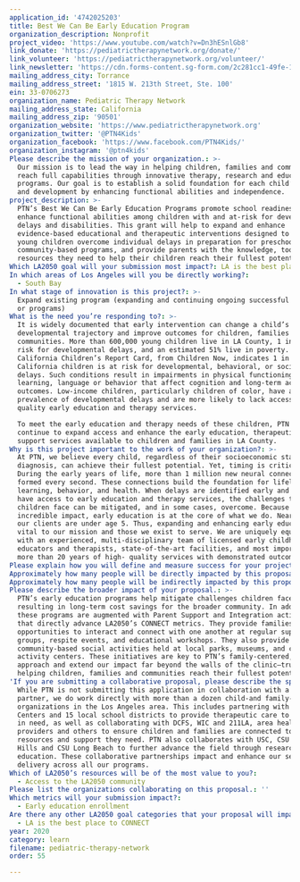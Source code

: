 ```yaml
---
application_id: '4742025203'
title: Best We Can Be Early Education Program
organization_description: Nonprofit
project_video: 'https://www.youtube.com/watch?v=Dn3hESnlGb8'
link_donate: 'https://pediatrictherapynetwork.org/donate/'
link_volunteer: 'https://pediatrictherapynetwork.org/volunteer/'
link_newsletter: 'https://cdn.forms-content.sg-form.com/2c281cc1-49fe-11ea-a986-0ee75ed23038'
mailing_address_city: Torrance
mailing_address_street: '1815 W. 213th Street, Ste. 100'
ein: 33-0706273
organization_name: Pediatric Therapy Network
mailing_address_state: California
mailing_address_zip: '90501'
organization_website: 'https://www.pediatrictherapynetwork.org'
organization_twitter: '@PTN4Kids'
organization_facebook: 'https://www.facebook.com/PTN4Kids/'
organization_instagram: '@ptn4kids'
Please describe the mission of your organization.: >-
  Our mission is to lead the way in helping children, families and communities
  reach full capabilities through innovative therapy, research and education
  programs. Our goal is to establish a solid foundation for each child’s growth
  and development by enhancing functional abilities and independence.
project_description: >-
  PTN’s Best We Can Be Early Education Programs promote school readiness and
  enhance functional abilities among children with and at-risk for developmental
  delays and disabilities. This grant will help to expand and enhance
  evidence-based educational and therapeutic interventions designed to help
  young children overcome individual delays in preparation for preschool and
  community-based programs, and provide parents with the knowledge, tools, and
  resources they need to help their children reach their fullest potential.
Which LA2050 goal will your submission most impact?: LA is the best place to LEARN
In which areas of Los Angeles will you be directly working?:
  - South Bay
In what stage of innovation is this project?: >-
  Expand existing program (expanding and continuing ongoing successful projects
  or programs)
What is the need you’re responding to?: >-
  It is widely documented that early intervention can change a child’s
  developmental trajectory and improve outcomes for children, families and
  communities. More than 600,000 young children live in LA County, 1 in 4 is at
  risk for developmental delays, and an estimated 51% live in poverty. The 2018
  California Children’s Report Card, from Children Now, indicates 1 in 4
  California children is at risk for developmental, behavioral, or social
  delays. Such conditions result in impairments in physical functioning,
  learning, language or behavior that affect cognition and long-term academic
  outcomes. Low-income children, particularly children of color, have a higher
  prevalence of developmental delays and are more likely to lack access to
  quality early education and therapy services. 

  To meet the early education and therapy needs of these children, PTN must
  continue to expand access and enhance the early education, therapeutic, and
  support services available to children and families in LA County.
Why is this project important to the work of your organization?: >-
  At PTN, we believe every child, regardless of their socioeconomic status or
  diagnosis, can achieve their fullest potential. Yet, timing is critical.
  During the early years of life, more than 1 million new neural connections are
  formed every second. These connections build the foundation for lifelong
  learning, behavior, and health. When delays are identified early and families
  have access to early education and therapy services, the challenges these
  children face can be mitigated, and in some cases, overcome. Because of this
  incredible impact, early education is at the core of what we do. Nearly 60% of
  our clients are under age 5. Thus, expanding and enhancing early education is
  vital to our mission and those we exist to serve. We are uniquely equipped
  with an experienced, multi-disciplinary team of licensed early childhood
  educators and therapists, state-of-the-art facilities, and most importantly,
  more than 20 years of high- quality services with demonstrated outcomes.
Please explain how you will define and measure success for your project.: "PTN’s vision of success for this project is twofold: expand access and increase enrollment in early education programs for young children with and at-risk for developmental delays; and provide parents/caregivers with the knowledge, tools, and resources they need to help their children reach their fullest potential.\n\nThe success of the project will be measured by tracking progress against the following objectives and outcomes:\n1.\tEnroll up to 400 children with moderate to severe delays in Leaps & Bounds early intervention programming, with 90% of participants demonstrating improvements in speech, language, physical, cognitive, social/emotional and motor skills upon completion of the program;\n2.\tEnroll up to 40 children in Early Head Start (EHS) center-based programming, observing 100% of children to evaluate, assess, refer, and/or provide no-cost assessments and therapeutic interventions as needed; \n3.\tEnroll up to 50 children with or at-risk for autism in Early Start Denver Model (ESDM) early intervention programming, with 90% of participants demonstrating improvements in intellectual ability and behavior upon program completion; and\n4.\tHost a minimum of 100 Parent Support, Education and Community Integration activities for approximately 2,000 children/caregiver attendees with 90% of attendees expressing a greater understanding of their child's strengths and needs and greater knowledge of resources and support systems and 90% reporting that they made beneficial connections with other parents/caregivers."
Approximately how many people will be directly impacted by this proposal?: '1140'
Approximately how many people will be indirectly impacted by this proposal?: '2200'
Please describe the broader impact of your proposal.: >-
  PTN’s early education programs help mitigate challenges children face,
  resulting in long-term cost savings for the broader community. In addition,
  these programs are augmented with Parent Support and Integration activities
  that directly advance LA2050’s CONNECT metrics. They provide families with
  opportunities to interact and connect with one another at regular support
  groups, respite events, and educational workshops. They also provide
  community-based social activities held at local parks, museums, and children’s
  activity centers. These initiatives are key to PTN’s family-centered, holistic
  approach and extend our impact far beyond the walls of the clinic—truly
  helping children, families and communities reach their fullest potential.
'If you are submitting a collaborative proposal, please describe the specific role of partner organizations in the project.': >-
  While PTN is not submitting this application in collaboration with a community
  partner, we do work directly with more than a dozen child-and family-focused
  organizations in the Los Angeles area. This includes partnering with Regional
  Centers and 15 local school districts to provide therapeutic care to children
  in need, as well as collaborating with DCFS, WIC and 211LA, area health care
  providers and others to ensure children and families are connected to the
  resources and support they need. PTN also collaborates with USC, CSU Dominguez
  Hills and CSU Long Beach to further advance the field through research and
  education. These collaborative partnerships impact and enhance our service
  delivery across all our programs.
Which of LA2050’s resources will be of the most value to you?:
  - Access to the LA2050 community
Please list the organizations collaborating on this proposal.: ''
Which metrics will your submission impact?:
  - Early education enrollment
Are there any other LA2050 goal categories that your proposal will impact?:
  - LA is the best place to CONNECT
year: 2020
category: learn
filename: pediatric-therapy-network
order: 55

---
```

